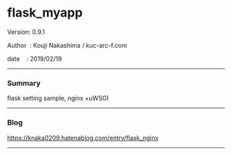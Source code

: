 
# flask_myapp

 Version: 0.9.1

 Author  : Kouji Nakashima / kuc-arc-f.com

 date    : 2019/02/19

***
### Summary

flask setting sample, nginx +uWSGI

***
### Blog

https://knaka0209.hatenablog.com/entry/flask_nginx

***

